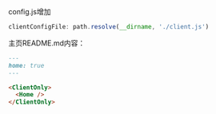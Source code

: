 config.js增加

```javascript
clientConfigFile: path.resolve(__dirname, './client.js')
```

主页README.md内容：

```markdown
---
home: true
---

<ClientOnly>
  <Home />
</ClientOnly>
```